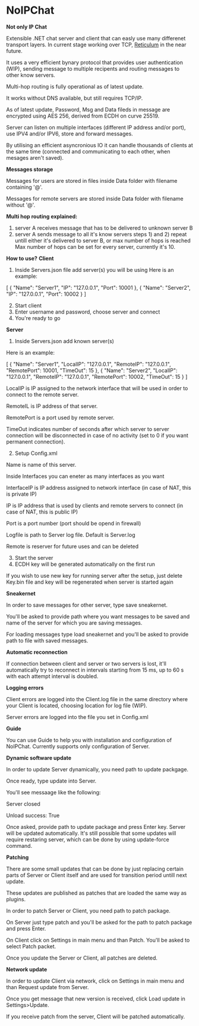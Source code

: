 # NoIPChat
**Not only IP Chat**

Extensible .NET chat server and client that can easly use many differenet transport layers. In current stage working over TCP, <a href="https://github.com/markqvist/Reticulum">Reticulum</a> in the near future.

It uses a very efficient bynary protocol that provides user authentication (WIP), sending message to multiple recipents and routing messages to other know servers.

Multi-hop routing is fully operational as of latest update.

It works without DNS available, but still requires TCP/IP.

As of latest update, Password, Msg and Data fileds in message are encrypted using AES 256, derived from ECDH on curve 25519.

Server can listen on multiple interfaces (different IP address and/or port), use IPV4 and/or IPV6, store and forward messages.

By utilising an efficient asyncronious IO it can handle thousands of clients at the same time (connected and communicating to each other, when mesages aren't saved).

**Messages storage**

Messages for users are stored in files inside Data folder with filename containing '@'.

Messages for remote servers are stored inside Data folder with filename without '@'.

**Multi hop routing explained:**
1) server A receives message that has to be delivered to unknown server B
2) server A sends message to all it's know servers
steps 1) and 2) repeat untill either it's delivered to server B, or max number of hops is reached
Max number of hops can be set for every server, currently it's 10.

**How to use?**
**Client**
1) Inside Servers.json file add server(s) you will be using
Here is an example:

[
  {
    "Name": "Server1",
    "IP": "127.0.0.1",
    "Port": 10001
  },
  {
    "Name": "Server2",
    "IP": "127.0.0.1",
    "Port": 10002
  }
]

2) Start client
3) Enter username and password, choose server and connect
4) You're ready to go

**Server**
1) Inside Servers.json add known server(s)

Here is an example:

[
  {
    "Name": "Server1",
    "LocalIP": "127.0.0.1",
    "RemoteIP": "127.0.0.1",
    "RemotePort": 10001,
    "TimeOut":  15
  },
  {
    "Name": "Server2",
    "LocalIP": "127.0.0.1",
    "RemoteIP": "127.0.0.1",
    "RemotePort": 10002,
    "TimeOut":  15
  }
]

LocalIP is IP assigned to the network interface that will be used in order to connect to the remote server.

RemoteIL is IP address of that server.

RemotePort is a port used by remote server.

TimeOut indicates number of seconds after which server to server connection will be disconnected in case of no activity (set to 0 if you want permanent connection).

2) Setup Config.xml

Name is name of this server.

Inside Interfaces you can eneter as many interfaces as you want

InterfaceIP is IP address assigned to network interface (in case of NAT, this is private IP)

IP is IP address that is used by clients and remote servers to connect (in case of NAT, this is public IP)

Port is a port number (port should be opend in firewall)

Logfile is path to Server log file. Default is Server.log

Remote is reserver for future uses and can be deleted

3) Start the server
4) ECDH key will be generated automatically on the first run

If you wish to use new key for running server after the setup, just delete Key.bin file and key will be regenerated when server is started again

**Sneakernet**

In order to save messages for other server, type save sneakernet.

You'll be asked to provide path where you want messages to be saved and name of the server for which you are saving messages.

For loading messages type load sneakernet and you'll be asked to provide path to file with saved messages.

**Automatic reconnection**

If connection between client and server or two servers is lost, it'll automatically try to reconnect in intervals starting from 15 ms, up to 60 s with each attempt interval is doubled.

**Logging errors**

Client errors are logged into the Client.log file in the same directory where your Client is located, choosing location for log file (WIP).

Server errors are logged into the file you set in Config.xml

**Guide**

You can use Guide to help you with installation and configuration of NoIPChat. Currently supports only configuration of Server.

**Dynamic software update**

In order to update Server dynamically, you need path to update packgage.

Once ready, type update into Server. 

You'll see messaage like the following:

Server closed

Unload success: True


Once asked, provide path to update package and press Enter key. Server will be updated automatically.
It's still possible that some updates will require restaring server, which can be done by using update-force command.

**Patching**

There are some small updates that can be done by just replacing certain parts of Server or Client itself and are used for transition period untill next update.

These updates are published as patches that are loaded the same way as plugins.

In order to patch Server or Client, you need path to patch package.

On Server just type patch and you'll be asked for the path to patch package and press Enter.

On Client click on Settings in main menu and than Patch.
You'll be asked to select Patch packet.

Once you update the Server or Client, all patches are deleted.

**Network update**

In order to update Client via network, click on Settings in main menu and than Request update from Server.

Once you get message that new version is received, click Load update in Settings>Update.

If you receive patch from the server, Client will be patched automatically.